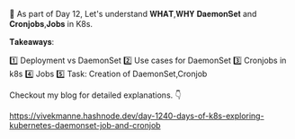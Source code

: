 🌟 As part of Day 12, Let's understand 𝐖𝐇𝐀𝐓,𝐖𝐇𝐘 𝐃𝐚𝐞𝐦𝐨𝐧𝐒𝐞𝐭 and 𝐂𝐫𝐨𝐧𝐣𝐨𝐛𝐬,𝐉𝐨𝐛𝐬 in K8s.

𝐓𝐚𝐤𝐞𝐚𝐰𝐚𝐲𝐬:

1️⃣ Deployment vs DaemonSet
2️⃣ Use cases for DaemonSet
3️⃣ Cronjobs in k8s
4️⃣ Jobs
5️⃣ Task: Creation of DaemonSet,Cronjob

Checkout my blog for detailed explanations. 👇 

https://vivekmanne.hashnode.dev/day-1240-days-of-k8s-exploring-kubernetes-daemonset-job-and-cronjob
